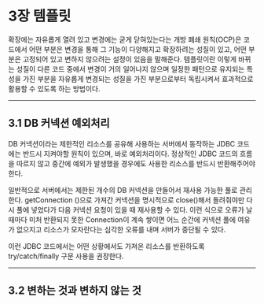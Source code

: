 # 3장 템플릿

확장에는 자유롭게 열려 있고 변경에는 굳게 닫혀있는다는 개방 폐쇄 원칙(OCP)은 코드에서 어떤 부분은 변경을 통해 그 기능이 다양해지고 확장하려는 성질이 있고, 어떤 부분은 고정되어 있고 변하지 않으려는 설정이 있음을 말해준다.
템플릿이란 이렇게 바뀌는 성질이 다른 코드 중에서 변경이 거의 일어나지 않으며 일정한 패턴으로 유지되는 특성을 가진 부분을 자유롭게 변경되는 성질을 가진 부분으로부터 독립시켜서 효과적으로 활용할 수 있도록 하는 방법이다.

-----

## 3.1 DB 커넥션 예외처리

DB 커넥션이라는 제한적인 리소스를 공유해 사용하는 서버에서 동작하는 JDBC 코드에는 반드시 지켜야할 원칙이 있으며, 바로 예외처리이다. 정상적인 JDBC 코드의 흐름을 따르지 않고 중간에 예외가 발생했을 경우에도 사용한 리소스를 반드시 반환해주어야 한다.

일반적으로 서버에서는 제한된 개수의 DB 커넥션을 만들어서 재사용 가능한 풀로 관리한다. getConnection ()으로 가져간 커넥션을 명시적으로 close()해서 돌려줘야만 다시 풀에 넣었다가 다음 커넥션 요청이 있을 때 재사용할 수 있다. 이런 식으로 오류가 날 때마다 미처 반환되지 못한 Connection이 계속 쌓이면 어느 순간에 커넥션 풀에 여유가 없으지고 리소스가 모자란다는 심각한 오류를 내며 서버가 중단될 수 있다.

이런 JDBC 코드에서는 어떤 상황에서도 가져온 리소스를 반환하도록 try/catch/finally 구문 사용을 권장한다.

-----

## 3.2 변하는 것과 변하지 않는 것

